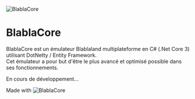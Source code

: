 ![BlablaCore](https://image.noelshack.com/fichiers/2020/14/2/1585670742-blablaland.png)

# BlablaCore
BlablaCore est un émulateur Blablaland multiplateforme en C# (.Net Core 3) utilisant DotNetty / Entity Framework.
<br/>Cet émulateur a pour but d'être le plus avancé et optimisé possible dans ses fonctionnements.

En cours de développement...

Made with ![BlablaCore](https://i.ibb.co/5BvZLVX/heart.png)
